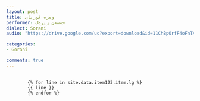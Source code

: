 ```yaml
---
layout: post
title: وه‌ره‌ قوربان
performer: حه‌سه‌ن زیره‌ک
dialect: Sorani
audio: "https://drive.google.com/uc?export=download&id=11ChBpOrfF4oFnTAY0RYNc0Khj8-XPNLS"

categories:
- Goranî

comments: true
---
```


<div class="language-plaintext highlighter-rouge">
    <div class="highlight">
        <pre class="highlight">
            <code>
        {% for line in site.data.item123.item.lg %}
        {{ line }}
        {% endfor %}
            </code>
        </pre>
    </div>
</div>

